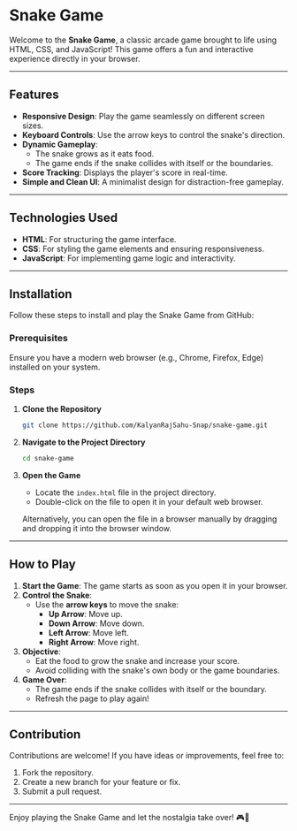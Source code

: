 # Snake Game

Welcome to the **Snake Game**, a classic arcade game brought to life using HTML, CSS, and JavaScript! This game offers a fun and interactive experience directly in your browser.

---

## Features
- **Responsive Design**: Play the game seamlessly on different screen sizes.
- **Keyboard Controls**: Use the arrow keys to control the snake's direction.
- **Dynamic Gameplay**:
  - The snake grows as it eats food.
  - The game ends if the snake collides with itself or the boundaries.
- **Score Tracking**: Displays the player's score in real-time.
- **Simple and Clean UI**: A minimalist design for distraction-free gameplay.

---

## Technologies Used
- **HTML**: For structuring the game interface.
- **CSS**: For styling the game elements and ensuring responsiveness.
- **JavaScript**: For implementing game logic and interactivity.

---

## Installation
Follow these steps to install and play the Snake Game from GitHub:

### Prerequisites
Ensure you have a modern web browser (e.g., Chrome, Firefox, Edge) installed on your system.

### Steps

1. **Clone the Repository**
   ```bash
   git clone https://github.com/KalyanRajSahu-Snap/snake-game.git
   ```

2. **Navigate to the Project Directory**
   ```bash
   cd snake-game
   ```

3. **Open the Game**
   - Locate the `index.html` file in the project directory.
   - Double-click on the file to open it in your default web browser.
   
   Alternatively, you can open the file in a browser manually by dragging and dropping it into the browser window.

---

## How to Play
1. **Start the Game**: The game starts as soon as you open it in your browser.
2. **Control the Snake**:
   - Use the **arrow keys** to move the snake:
     - **Up Arrow**: Move up.
     - **Down Arrow**: Move down.
     - **Left Arrow**: Move left.
     - **Right Arrow**: Move right.
3. **Objective**:
   - Eat the food to grow the snake and increase your score.
   - Avoid colliding with the snake's own body or the game boundaries.
4. **Game Over**:
   - The game ends if the snake collides with itself or the boundary.
   - Refresh the page to play again!

---

## Contribution
Contributions are welcome! If you have ideas or improvements, feel free to:
1. Fork the repository.
2. Create a new branch for your feature or fix.
3. Submit a pull request.

---

Enjoy playing the Snake Game and let the nostalgia take over! 🎮🐍

